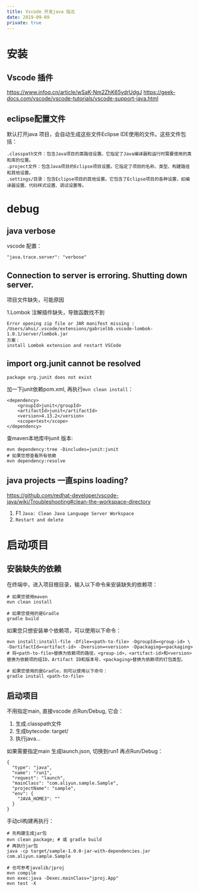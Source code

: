 ```yaml
---
title: Vscode 开发java 指北
date: 2019-09-09
private: true
---
```

# 安装
## Vscode 插件
https://www.infoq.cn/article/wSaK-Nm2ZhK65ydrUdgJ
https://geek-docs.com/vscode/vscode-tutorials/vscode-support-java.html

## eclipse配置文件
默认打开java 项目，会自动生成这些文件Eclipse IDE使用的文件。这些文件包括：

    .classpath文件：包含Java项目的类路径设置。它指定了Java编译器和运行时需要使用的类和库的位置。
    .project文件：包含Java项目的Eclipse项目设置。它指定了项目的名称、类型、构建路径和其他设置。
    .settings/目录：包含Eclipse项目的其他设置。它包含了Eclipse项目的各种设置，如编译器设置、代码样式设置、调试设置等。

# debug
## java verbose
vscode 配置：

    "java.trace.server": "verbose"

## Connection to server is erroring. Shutting down server.
项目文件缺失，可能原因

1.Lombok 注解插件缺失，导致函数找不到

    Error opening zip file or JAR manifest missing : /Users/ahui/.vscode/extensions/gabrielbb.vscode-lombok-1.0.1/server/lombok.jar
    方案：
    install Lombok extension and restart VSCode

## import org.junit cannot be resolved
    package org.junit does not exist

加一下junit依赖pom.xml, 再执行`mvn clean install`：

    <dependency>
        <groupId>junit</groupId>
        <artifactId>junit</artifactId>
        <version>4.13.2</version>
        <scope>test</scope>
    </dependency>

查maven本地库中junit 版本:

    mvn dependency:tree -Dincludes=junit:junit
    # 如果您想查看所有依赖
    mvn dependency:resolve 

## java projects 一直spins loading?
https://github.com/redhat-developer/vscode-java/wiki/Troubleshooting#clean-the-workspace-directory

1. F1 `Java: Clean Java Language Server Workspace`
2. `Restart and delete`

# 启动项目
## 安装缺失的依赖
在终端中，进入项目根目录，输入以下命令来安装缺失的依赖项：

    # 如果您使用maven
    mvn clean install

    # 如果您使用的是Gradle
    gradle build

如果您只想安装单个依赖项，可以使用以下命令：

    mvn install:install-file -Dfile=<path-to-file> -DgroupId=<group-id> \
    -DartifactId=<artifact-id> -Dversion=<version> -Dpackaging=<packaging>
    # 将<path-to-file>替换为依赖项的路径，<group-id>，<artifact-id>和<version>替换为依赖项的组ID，Artifact ID和版本号，<packaging>替换为依赖项的打包类型。

    # 如果您使用的是Gradle，则可以使用以下命令：
    gradle install <path-to-file>

## 启动项目
不用指定main, 直接vscode 点Run/Debug, 它会：
1. 生成.classpath文件
2. 生成bytecode: target/
3. 执行java...

如果需要指定main 生成launch.json, 切换到run1 再点Run/Debug：

    {
      "type": "java",
      "name": "run1",
      "request": "launch",
      "mainClass": "com.aliyun.sample.Sample",
      "projectName": "sample",
      "env": {
        "JAVA_HOME3": ""
      }
    }

手动cli构建再执行：

    # 先构建生成jar包
    mvn clean package; # 或 gradle build
    # 再执行jar包
    java -cp target/sample-1.0.0-jar-with-dependencies.jar com.aliyun.sample.Sample

    # 也可参考javalib/jproj
	mvn compile
	mvn exec:java -Dexec.mainClass="jproj.App"
    mvn test -X


    

